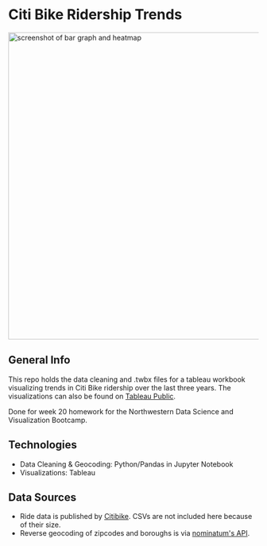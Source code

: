 # Citi Bike Ridership Trends

<img width="619" alt="screenshot of bar graph and heatmap" src="https://user-images.githubusercontent.com/74382969/118317921-4cc99f80-b4be-11eb-848e-fb460c6a08e0.png">

## General Info

This repo holds the data cleaning and .twbx files for a tableau workbook visualizing trends in Citi Bike ridership over the last three years. The visualizations can also be found on [Tableau Public](https://public.tableau.com/profile/leah.handel#!/vizhome/citibikehomework_16203261577640/Story1?publish=yes).

Done for week 20 homework for the Northwestern Data Science and Visualization Bootcamp.

## Technologies

* Data Cleaning & Geocoding: Python/Pandas in Jupyter Notebook
* Visualizations: Tableau

## Data Sources

* Ride data is published by [Citibike](https://s3.amazonaws.com/tripdata/index.html). CSVs are not included here because of their size.
* Reverse geocoding of zipcodes and boroughs is via [nominatum's API](https://nominatim.org/release-docs/develop/api/Reverse/).
